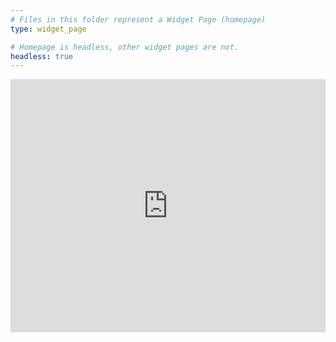 ```yaml
---
# Files in this folder represent a Widget Page (homepage)
type: widget_page

# Homepage is headless, other widget pages are not.
headless: true
---
```

<iframe align="right" width="540" height="405" src="https://14acb9c5.sibforms.com/serve/MUIEAMrw8krvWRD566UYbo7ND5sKKInduKMX0m16ThuPpsMhCoXGC99ne9tPwBExUHrOYhtcxZWZFPB1V8Bk_uUih7D4Nhsm3ZqD68Y1sQcLCMtPw7VufP3PkRjtFbOhvgq39Z2XAXj9JARPPhCI3vUnJiQbxWFBrBJHQBRU1-fpSNSZFv5xjDAzRaJpw3GFw6RCCFl79_GPlI1S" frameborder="0" scrolling="auto" allowfullscreen style="display: block;margin-left: auto;margin-right: auto;max-width: 100%;"></iframe><br><br>
